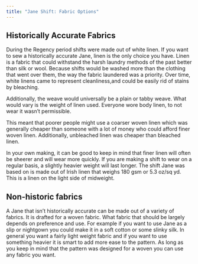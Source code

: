 ```yaml
---
title: "Jane Shift: Fabric Options"
---
```


## Historically Accurate Fabrics
During the Regency period shifts were made out of white linen.  If you want to sew a historically accurate Jane, linen is the only choice you have. Linen is a fabric that could withstand the harsh laundry methods of the past better than silk or wool. Because shifts would be washed more than the clothing that went over them, the way the fabric laundered was a priority. Over time, white linens came to represent cleanliness,and could be easily rid of stains by bleaching.

Additionally, the weave would universally be a plain or tabby weave. What would vary is the weight of linen used. Everyone wore body linen, to not wear it wasn’t permissible.

This meant that poorer people might use a coarser woven linen which was generally cheaper than someone with a lot of money who could afford finer woven linen. Additionally, unbleached linen was cheaper than bleached linen.

In your own making, it can be good to keep in mind that finer linen will often be sheerer and will wear more quickly. If you are making a shift to wear on a regular basis, a slightly heavier weight will last longer. The shift Jane was based on is made out of Irish linen that weighs 180 gsm or 5.3 oz/sq yd. This is a linen on the light side of midweight.

## Non-historic fabrics
A Jane that isn’t historically accurate can be made out of a variety of fabrics. It is drafted for a woven fabric. What fabric that should be largely depends on preference and use. For example if you want to use Jane as a slip or nightgown you could make it in a soft cotton or some slinky silk. In general you want a fairly light weight fabric and if you want to use something heavier it is smart to add more ease to the pattern. As long as you keep in mind that the pattern was designed for a woven you can use any fabric you want. 